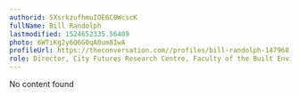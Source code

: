 ```yaml
---
authorid: 5XsrkzufhmuIOE6C0WcscK
fullName: Bill Randolph
lastmodified: 1524652335.56409
photo: 6WTiKg2y6Q6G0qA0um8IwA
profileUrl: https://theconversation.com//profiles/bill-randolph-147968
role: Director, City Futures Research Centre, Faculty of the Built Environment, UNSW
---
```

No content found